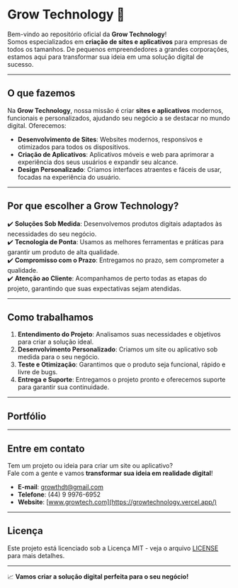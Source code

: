# Grow Technology 🚀

Bem-vindo ao repositório oficial da **Grow Technology**!  
Somos especializados em **criação de sites e aplicativos** para empresas de todos os tamanhos. De pequenos empreendedores a grandes corporações, estamos aqui para transformar sua ideia em uma solução digital de sucesso.

---

## O que fazemos

Na **Grow Technology**, nossa missão é criar **sites e aplicativos** modernos, funcionais e personalizados, ajudando seu negócio a se destacar no mundo digital. Oferecemos:

- **Desenvolvimento de Sites**: Websites modernos, responsivos e otimizados para todos os dispositivos.
- **Criação de Aplicativos**: Aplicativos móveis e web para aprimorar a experiência dos seus usuários e expandir seu alcance.
- **Design Personalizado**: Criamos interfaces atraentes e fáceis de usar, focadas na experiência do usuário.

---

## Por que escolher a Grow Technology?

✔️ **Soluções Sob Medida**: Desenvolvemos produtos digitais adaptados às necessidades do seu negócio.  
✔️ **Tecnologia de Ponta**: Usamos as melhores ferramentas e práticas para garantir um produto de alta qualidade.  
✔️ **Compromisso com o Prazo**: Entregamos no prazo, sem comprometer a qualidade.  
✔️ **Atenção ao Cliente**: Acompanhamos de perto todas as etapas do projeto, garantindo que suas expectativas sejam atendidas.

---

## Como trabalhamos

1. **Entendimento do Projeto**: Analisamos suas necessidades e objetivos para criar a solução ideal.
2. **Desenvolvimento Personalizado**: Criamos um site ou aplicativo sob medida para o seu negócio.
3. **Teste e Otimização**: Garantimos que o produto seja funcional, rápido e livre de bugs.
4. **Entrega e Suporte**: Entregamos o projeto pronto e oferecemos suporte para garantir sua continuidade.

---

## Portfólio


---

## Entre em contato

Tem um projeto ou ideia para criar um site ou aplicativo?  
Fale com a gente e vamos **transformar sua ideia em realidade digital**!

- **E-mail**: growthdt@gmail.com
- **Telefone**: (44) 9 9976-6952
- **Website**: [www.growtech.com](https://growtechnology.vercel.app/)

---

## Licença

Este projeto está licenciado sob a Licença MIT - veja o arquivo [LICENSE](LICENSE) para mais detalhes.

---

📈 **Vamos criar a solução digital perfeita para o seu negócio!**
